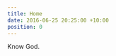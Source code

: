 ```yaml
---
title: Home
date: 2016-06-25 20:25:00 +10:00
position: 0
---
```


<div class="home">
    <div class="super-heading">Know God.</div>
</div>
